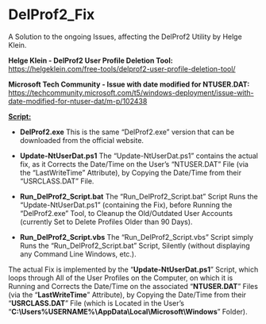 # DelProf2_Fix
A Solution to the ongoing Issues, affecting the DelProf2 Utility by Helge Klein.

**Helge Klein - DelProf2 User Profile Deletion Tool:**
https://helgeklein.com/free-tools/delprof2-user-profile-deletion-tool/

**Microsoft Tech Community - Issue with date modified for NTUSER.DAT:**
https://techcommunity.microsoft.com/t5/windows-deployment/issue-with-date-modified-for-ntuser-dat/m-p/102438

<u><b>Script:</b></u>

- **DelProf2.exe**
This is the same “DelProf2.exe” version that can be downloaded from the official website.

- **Update-NtUserDat.ps1**
The “Update-NtUserDat.ps1” contains the actual fix, as it Corrects the Date/Time on the User’s “NTUSER.DAT” File (via the “LastWriteTime” Attribute), by Copying the Date/Time from their “USRCLASS.DAT” File.

- **Run_DelProf2_Script.bat**
The “Run_DelProf2_Script.bat” Script Runs the “Update-NtUserDat.ps1” (containing the Fix), before Running the “DelProf2.exe” Tool, to Cleanup the Old/Outdated User Accounts (currently Set to Delete Profiles Older than 90 Days).

- **Run_DelProf2_Script.vbs**
The “Run_DelProf2_Script.vbs” Script simply Runs the “Run_DelProf2_Script.bat” Script, Silently (without displaying any Command Line Windows, etc.).

The actual Fix is implemented by the “**Update-NtUserDat.ps1**” Script, which loops through All of the User Profiles on the Computer, on which it is Running and Corrects the Date/Time on the associated “**NTUSER.DAT**” Files (via the “**LastWriteTime**” Attribute), by Copying the Date/Time from their “**USRCLASS.DAT**” File (which is Located in the User’s “**C:\Users\%USERNAME%\AppData\Local\Microsoft\Windows**” Folder).
